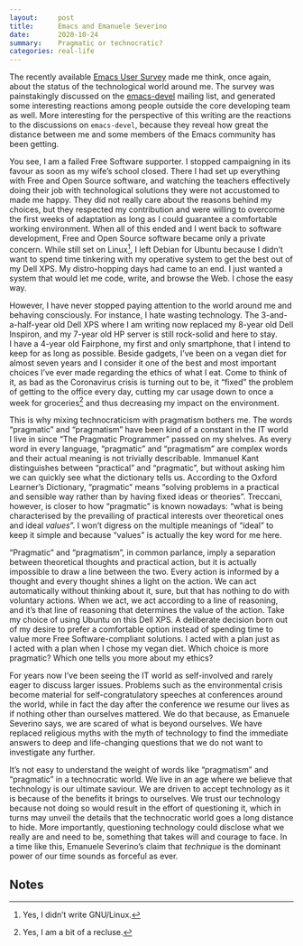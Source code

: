 ```yaml
---
layout:     post
title:      Emacs and Emanuele Severino
date:       2020-10-24
summary:    Pragmatic or technocratic?
categories: real-life
---
```


The recently available [Emacs User Survey](https://emacssurvey.org/) made me think, once again, about the
status of the technological world around me. The survey was painstakingly
discussed on the [emacs-devel](https://lists.gnu.org/mailman/listinfo/emacs-devel) mailing list, and generated some interesting
reactions among people outside the core developing team as well. More
interesting for the perspective of this writing are the reactions to the
discussions on `emacs-devel`, because they reveal how great the distance between
me and some members of the Emacs community has been getting.

You see, I am a failed Free Software supporter. I stopped campaigning in its
favour as soon as my wife’s school closed. There I had set up everything with
Free and Open Source software, and watching the teachers effectively doing their
job with technological solutions they were not accustomed to made me happy. They
did not really care about the reasons behind my choices, but they respected my
contribution and were willing to overcome the first weeks of adaptation as long
as I could guarantee a comfortable working environment. When all of this ended
and I went back to software development, Free and Open Source software became
only a private concern. While still set on Linux[^1], I left Debian for Ubuntu
because I didn’t want to spend time tinkering with my operative system to get
the best out of my Dell XPS. My distro-hopping days had came to an end. I just
wanted a system that would let me code, write, and browse the Web. I chose the
easy way.

However, I have never stopped paying attention to the world around me and
behaving consciously. For instance, I hate wasting technology. The
3-and-a-half-year old Dell XPS where I am writing now replaced my 8-year old
Dell Inspiron, and my 7-year old HP server is still rock-solid and here to stay.
I have a 4-year old Fairphone, my first and only smartphone, that I intend to
keep for as long as possible. Beside gadgets, I’ve been on a vegan diet for
almost seven years and I consider it one of the best and most important choices
I’ve ever made regarding the ethics of what I eat. Come to think of it, as bad
as the Coronavirus crisis is turning out to be, it “fixed” the problem of
getting to the office every day, cutting my car usage down to once a week for
groceries[^2] and thus decreasing my impact on the environment.

This is why mixing technocraticism with pragmatism bothers me. The words
“pragmatic” and “pragmatism” have been kind of a constant in the IT world I live
in since “The Pragmatic Programmer” passed on my shelves. As every word in every
language, “pragmatic” and “pragmatism” are complex words and their actual
meaning is not trivially describable. Immanuel Kant distinguishes between
“practical” and “pragmatic”, but without asking him we can quickly see what the
dictionary tells us. According to the Oxford Learner’s Dictionary, “pragmatic”
means “solving problems in a practical and sensible way rather than by having
fixed ideas or theories”. Treccani, however, is closer to how “pragmatic” is
known nowadays: “what is being characterised by the prevailing of practical
interests over theoretical ones and ideal *values*”. I won’t digress on the
multiple meanings of “ideal” to keep it simple and because “values” is actually
the key word for me here.

“Pragmatic” and “pragmatism”, in common parlance, imply a separation between
theoretical thoughts and practical action, but it is actually impossible to draw
a line between the two. Every action is informed by a thought and every thought
shines a light on the action. We can act automatically without thinking about
it, sure, but that has nothing to do with voluntary actions. When we act, we act
according to a line of reasoning, and it’s that line of reasoning that
determines the value of the action. Take my choice of using Ubuntu on this Dell
XPS. A deliberate decision born out of my desire to prefer a comfortable option
instead of spending time to value more Free Software-compliant solutions.
I acted with a plan just as I acted with a plan when I chose my vegan diet.
Which choice is more pragmatic? Which one tells you more about my ethics?

For years now I’ve been seeing the IT world as self-involved and rarely eager to
discuss larger issues. Problems such as the environmental crisis become material
for self-congratulatory speeches at conferences around the world, while in fact
the day after the conference we resume our lives as if nothing other than
ourselves mattered. We do that because, as Emanuele Severino says, we are scared
of what is beyond ourselves. We have replaced religious myths with the myth of
technology to find the immediate answers to deep and life-changing questions
that we do not want to investigate any further.

It’s not easy to understand the weight of words like “pragmatism” and
“pragmatic” in a technocratic world. We live in an age where we believe that
technology is our ultimate saviour. We are driven to accept technology as it is
because of the benefits it brings to ourselves. We trust our technology because
not doing so would result in the effort of questioning it, which in turns may
unveil the details that the technocratic world goes a long distance to hide.
More importantly, questioning technology could disclose what we really are and
need to be, something that takes will and courage to face. In a time like this,
Emanuele Severino’s claim that *technique* is the dominant power of our time
sounds as forceful as ever.

## Notes

[^1]: Yes, I didn’t write GNU/Linux.

[^2]: Yes, I am a bit of a recluse.
